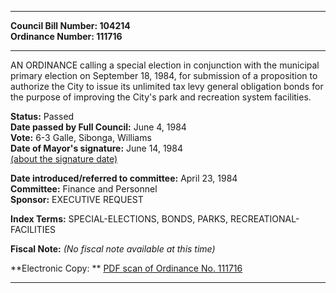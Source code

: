 * * * * *  
  
**Council Bill Number: [](#h0)[](#h2)104214**   
**Ordinance Number: 111716**  
  
* * * * *  
  
AN ORDINANCE calling a special election in conjunction with the municipal primary election on September 18, 1984, for submission of a proposition to authorize the City to issue its unlimited tax levy general obligation bonds for the purpose of improving the City's park and recreation system facilities.  
  
**Status:** Passed   
**Date passed by Full Council:** June 4, 1984   
**Vote:** 6-3 Galle, Sibonga, Williams   
**Date of Mayor's signature:** June 14, 1984   
[(about the signature date)](/~public/approvaldate.htm)   
  
  
**Date introduced/referred to committee:** April 23, 1984   
**Committee:** Finance and Personnel   
**Sponsor:** EXECUTIVE REQUEST   
  
**Index Terms:** SPECIAL-ELECTIONS, BONDS, PARKS, RECREATIONAL-FACILITIES  
  
**Fiscal Note:** *(No fiscal note available at this time)*  
  
**Electronic Copy: ** [PDF scan of Ordinance No. 111716](/~archives/Ordinances/Ord_111716.pdf)  
  
* * * * *  
